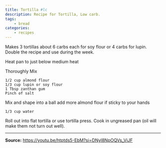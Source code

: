 ```yaml
---
title: Tortilla #lc
description: Recipe for Tortilla, Low carb.
tags:
    - bread
categories:
    - recipes
---
```


Makes 3 tortillas about 6 carbs each for soy flour or 4 carbs for lupin. Double the recipe and use during the week.

Heat pan to just below medium heat

Thoroughly Mix

```
1/2 cup almond flour
1/3 cup lupin or soy flour
1 Tbsp zanthan gum
Pinch of salt
```

Mix and shape into a ball add more almond flour if sticky to your hands

```
1/3 cup water
```

Roll out into flat tortilla or use tortilla press. Cook in ungreased pan (oil will make them not turn out well).

---

**Source:** <https://youtu.be/htptds5-EbM?si=DNyl8NpOQVs_ViJF>